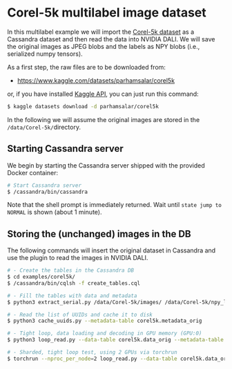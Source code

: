 # Corel-5k multilabel image dataset

In this multilabel example we will import the [Corel-5k
dataset](https://www.kaggle.com/datasets/parhamsalar/corel5k) as a
Cassandra dataset and then read the data into NVIDIA DALI.  We will
save the original images as JPEG blobs and the labels as NPY blobs
(i.e., serialized numpy tensors).

As a first step, the raw files are to be downloaded from:
- https://www.kaggle.com/datasets/parhamsalar/corel5k

or, if you have installed [Kaggle API](https://www.kaggle.com/docs/api), you
can just run this command:

```bash
$ kaggle datasets download -d parhamsalar/corel5k
```

In the following we will assume the original images are stored in the
`/data/Corel-5k/`directory.

## Starting Cassandra server
We begin by starting the Cassandra server shipped with the provided
Docker container:

```bash
# Start Cassandra server
$ /cassandra/bin/cassandra

```

Note that the shell prompt is immediately returned.  Wait until `state
jump to NORMAL` is shown (about 1 minute).

## Storing the (unchanged) images in the DB
The following commands will insert the original dataset in Cassandra
and use the plugin to read the images in NVIDIA DALI.

```bash
# - Create the tables in the Cassandra DB
$ cd examples/corel5k/
$ /cassandra/bin/cqlsh -f create_tables.cql

# - Fill the tables with data and metadata
$ python3 extract_serial.py /data/Corel-5k/images/ /data/Corel-5k/npy_labs /data/Corel-5k/train.json --data-table corel5k.data_orig --metadata-table corel5k.metadata_orig

# - Read the list of UUIDs and cache it to disk
$ python3 cache_uuids.py --metadata-table corel5k.metadata_orig

# - Tight loop, data loading and decoding in GPU memory (GPU:0)
$ python3 loop_read.py --data-table corel5k.data_orig --metadata-table corel5k.metadata_orig --use-gpu

# - Sharded, tight loop test, using 2 GPUs via torchrun
$ torchrun --nproc_per_node=2 loop_read.py --data-table corel5k.data_orig --metadata-table corel5k.metadata_orig --use-gpu
```
